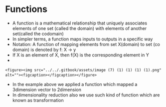 # Functions

* A function is a mathematical relationship that uniquely associates elements of one set (called the domain) with elements of another set(called the codomain)
* In simpler terms, a function maps inputs to outputs in a specific way
* Notation: A function of mapping elements from set X(domain) to set (co domain) is denoted by f: X -> y
* If X is an element of X, then f(X) is the corresponding element in Y
*

    <figure><img src="../../.gitbook/assets/image (7) (1) (1) (1) (1).png" alt=""><figcaption></figcaption></figure>
* In the example above we applied a function which mapped a 3dimension vector to 2dimension
* In dimensionality reduction also we use such kind of function which are known as transformation
